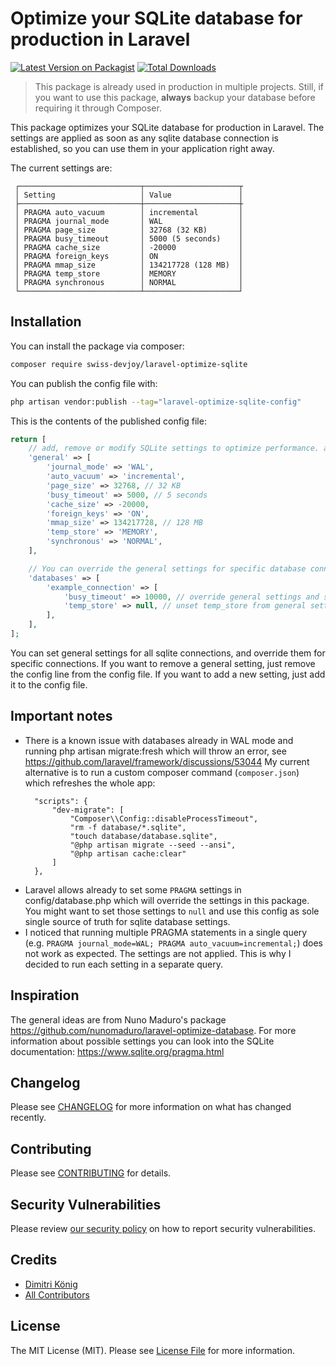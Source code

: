 # Optimize your SQLite database for production in Laravel

[![Latest Version on Packagist](https://img.shields.io/packagist/v/swiss-devjoy/laravel-optimize-sqlite.svg?style=flat-square)](https://packagist.org/packages/swiss-devjoy/laravel-optimize-sqlite)
[![Total Downloads](https://img.shields.io/packagist/dt/swiss-devjoy/laravel-optimize-sqlite.svg?style=flat-square)](https://packagist.org/packages/swiss-devjoy/laravel-optimize-sqlite)

> This package is already used in production in multiple projects.
> Still, if you want to use this package, **always** backup your database before requiring it through Composer.

This package optimizes your SQLite database for production in Laravel. The settings are applied as soon as any sqlite database connection is established, so you can use them in your application right away.

The current settings are:

```
 ┌───────────────────────────┬─────────────────────┬
 │ Setting                   │ Value               │
 ├───────────────────────────┼─────────────────────┼
 │ PRAGMA auto_vacuum        │ incremental         │
 │ PRAGMA journal_mode       │ WAL                 │
 │ PRAGMA page_size          │ 32768 (32 KB)       │
 │ PRAGMA busy_timeout       │ 5000 (5 seconds)    │
 │ PRAGMA cache_size         │ -20000              │ 
 │ PRAGMA foreign_keys       │ ON                  │
 │ PRAGMA mmap_size          │ 134217728 (128 MB)  │
 │ PRAGMA temp_store         │ MEMORY              │
 │ PRAGMA synchronous        │ NORMAL              │
 └───────────────────────────┴─────────────────────┘
 ```

## Installation

You can install the package via composer:

```bash
composer require swiss-devjoy/laravel-optimize-sqlite
```

You can publish the config file with:

```bash
php artisan vendor:publish --tag="laravel-optimize-sqlite-config"
```

This is the contents of the published config file:

```php
return [
    // add, remove or modify SQLite settings to optimize performance. all settings are PRAGMA statements, like "PRAGMA journal_mode = WAL;"
    'general' => [
        'journal_mode' => 'WAL',
        'auto_vacuum' => 'incremental',
        'page_size' => 32768, // 32 KB
        'busy_timeout' => 5000, // 5 seconds
        'cache_size' => -20000,
        'foreign_keys' => 'ON',
        'mmap_size' => 134217728, // 128 MB
        'temp_store' => 'MEMORY',
        'synchronous' => 'NORMAL',
    ],

    // You can override the general settings for specific database connections, defined in config/database.php
    'databases' => [
        'example_connection' => [
            'busy_timeout' => 10000, // override general settings and set 10 seconds
            'temp_store' => null, // unset temp_store from general settings
        ],
    ],
];
```

You can set general settings for all sqlite connections, and override them for specific connections.
If you want to remove a general setting, just remove the config line from the config file.
If you want to add a new setting, just add it to the config file.

## Important notes

- There is a known issue with databases already in WAL mode and running php artisan migrate:fresh which will throw an error, see https://github.com/laravel/framework/discussions/53044
  My current alternative is to run a custom composer command (`composer.json`) which refreshes the whole app:
  ```
    "scripts": {
        "dev-migrate": [
            "Composer\\Config::disableProcessTimeout",
            "rm -f database/*.sqlite",
            "touch database/database.sqlite",
            "@php artisan migrate --seed --ansi",
            "@php artisan cache:clear"
        ]
    },
  ```
- Laravel allows already to set some `PRAGMA` settings in config/database.php which will override the settings in this package. You might want to set those settings to `null` and use this config as sole single source of truth for sqlite database settings.
- I noticed that running multiple PRAGMA statements in a single query (e.g. `PRAGMA journal_mode=WAL; PRAGMA auto_vacuum=incremental;`) does not work as expected. The settings are not applied. This is why I decided to run each setting in a separate query.

## Inspiration

The general ideas are from Nuno Maduro's package https://github.com/nunomaduro/laravel-optimize-database.
For more information about possible settings you can look into the SQLite documentation: https://www.sqlite.org/pragma.html

## Changelog

Please see [CHANGELOG](CHANGELOG.md) for more information on what has changed recently.

## Contributing

Please see [CONTRIBUTING](CONTRIBUTING.md) for details.

## Security Vulnerabilities

Please review [our security policy](../../security/policy) on how to report security vulnerabilities.

## Credits

- [Dimitri König](https://github.com/dimitri-koenig)
- [All Contributors](../../contributors)

## License

The MIT License (MIT). Please see [License File](LICENSE.md) for more information.
